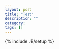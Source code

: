 ```yaml
---
layout: post
title: "Test"
description: ""
category: 
tags: []
---
```

{% include JB/setup %}
